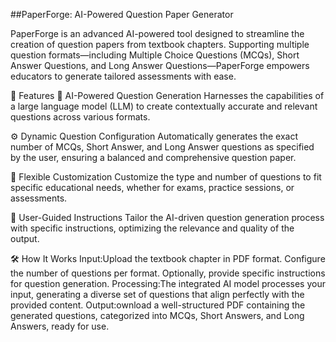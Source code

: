##PaperForge: AI-Powered Question Paper Generator

PaperForge is an advanced AI-powered tool designed to streamline the creation of question papers from textbook chapters. Supporting multiple question formats—including Multiple Choice Questions (MCQs), Short Answer Questions, and Long Answer Questions—PaperForge empowers educators to generate tailored assessments with ease.

🚀 Features
🧠 AI-Powered Question Generation
Harnesses the capabilities of a large language model (LLM) to create contextually accurate and relevant questions across various formats.

⚙️ Dynamic Question Configuration
Automatically generates the exact number of MCQs, Short Answer, and Long Answer questions as specified by the user, ensuring a balanced and comprehensive question paper.

🔧 Flexible Customization
Customize the type and number of questions to fit specific educational needs, whether for exams, practice sessions, or assessments.

🎯 User-Guided Instructions
Tailor the AI-driven question generation process with specific instructions, optimizing the relevance and quality of the output.

🛠️ How It Works
Input:Upload the textbook chapter in PDF format.
Configure the number of questions per format.
Optionally, provide specific instructions for question generation.
Processing:The integrated AI model processes your input, generating a diverse set of questions that align perfectly with the provided content.
Output:ownload a well-structured PDF containing the generated questions, categorized into MCQs, Short Answers, and Long Answers, ready for use.
